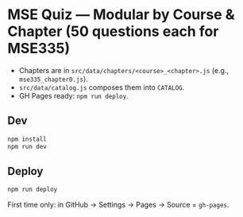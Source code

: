 # MSE Quiz — Modular by Course & Chapter (50 questions each for MSE335)

- Chapters are in `src/data/chapters/<course>_<chapter>.js` (e.g., `mse335_chapter0.js`).
- `src/data/catalog.js` composes them into `CATALOG`.
- GH Pages ready: `npm run deploy`.

## Dev
```bash
npm install
npm run dev
```

## Deploy
```bash
npm run deploy
```
First time only: in GitHub → Settings → Pages → Source = `gh-pages`.
